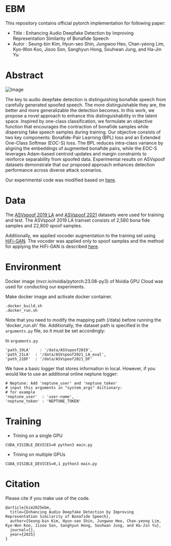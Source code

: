 # EBM
This repository contains official pytorch implementation for following paper:
  - Title : Enhancing Audio Deepfake Detection by Improving Representation Similarity of Bonafide Speech
  - Autor : Seung-bin Kim, Hyun-seo Shin, Jungwoo Heo, Chan-yeong Lim, Kyo-Won Koo, Jisoo Son, Sanghyun Hong, Souhwan Jung, and Ha-Jin Yu

# Abstract
![Image](https://github.com/user-attachments/assets/4de70d04-edc3-4290-8521-5d52c0a00f1c)

The key to audio deepfake detection is distinguishing bonafide speech from carefully generated spoofed speech.
The more distinguishable they are, the better and more generalizable the detection becomes.
In this work, we propose a novel approach to enhance this distinguishability in the latent space.
Inspired by one-class classification, we formulate an objective function that encourages the contraction of bonafide samples while dispersing fake speech samples during training.
Our objective consists of two key components: Bonafide-Pair Learning (BPL) loss and an Extended One-Class Softmax (EOC-S) loss.
The BPL reduces intra-class variance by aligning the embeddings of augmented bonafide pairs, while the EOC-S leverages Adam-based centroid updates and margin constraints to reinforce separability from spoofed data.
Experimental results on ASVspoof datasets demonstrate that our proposed approach enhances detection performance across diverse attack scenarios.

Our experimental code was modified based on [here](https://github.com/talkingnow/HM-Conformer).


# Data
The [ASVspoof 2019 LA](https://www.asvspoof.org/index2019.html) and [ASVspoof 2021](https://www.asvspoof.org/index2021.html) datasets were used for training and test.
The ASVspoof 2019 LA trainset consists of 2,580 bona fide samples and 22,800 spoof samples.

Additionally, we applied vocoder augmentation to the training set using [HiFi-GAN](https://arxiv.org/pdf/2010.05646).
The vocoder was applied only to spoof samples and the method for applying the HiFi-GAN is described [here](https://github.com/jik876/hifi-gan).


# Environment
Docker image (nvcr.io/nvidia/pytorch:23.08-py3) of Nvidia GPU Cloud was used for conducting our experiments.

Make docker image and activate docker container.
```
.docker_build.sh
.docker_run.sh
```

Note that you need to modify the mapping path (/data) before running the 'docker_run.sh' file.
Additionally, the dataset path is specified in the `arguments.py` file, so it must be set accordingly:

In `arguments.py`
```
'path_19LA'    : '/data/ASVspoof2019',
'path_21LA'  : '/data/ASVspoof2021_LA_eval',
'path_21DF'  : '/data/ASVspoof2021_DF'
```

We have a basic logger that stores information in local. However, if you would like to use an additional online neptune logger:
```
# Neptune: Add 'neptune_user' and 'neptune_token'
# input this arguments in "system_args" dictionary:
# for example
'neptune_user'  : 'user-name',
'neptune_token' : 'NEPTUNE_TOKEN'
```
        

# Training
- Trining on a single GPU
```
CUDA_VISIBLE_DEVICES=0 python3 main.py
```
- Trining on multiple GPUs
```
CUDA_VISIBLE_DEVICES=0,1 python3 main.py
```


# Citation
Please cite if you make use of the code.

```
@article{kim2025ebm,
  title={Enhancing Audio Deepfake Detection by Improving Representation Similarity of Bonafide Speech},
  author={Seung-bin Kim, Hyun-seo Shin, Jungwoo Heo, Chan-yeong Lim, Kyo-Won Koo, Jisoo Son, Sanghyun Hong, Souhwan Jung, and Ha-Jin Yu},
  journal={},
  year={2025}
}